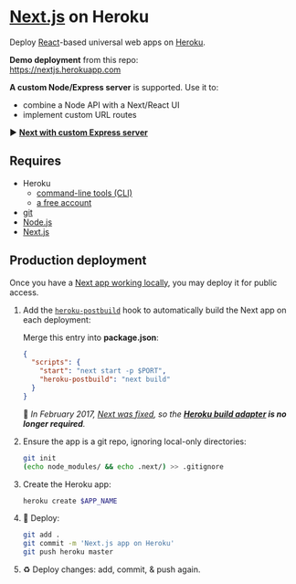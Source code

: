 #  [Next.js](https://zeit.co/blog/next2) on Heroku

Deploy [React](https://facebook.github.io/react/)-based universal web apps on [Heroku](https://www.heroku.com/home).

**Demo deployment** from this repo:  
https://nextjs.herokuapp.com

**A custom Node/Express server** is supported. Use it to:

* combine a Node API with a Next/React UI
* implement custom URL routes

▶️ **[Next with custom Express server](https://github.com/mars/heroku-nextjs-custom-server-express)**

## Requires

* Heroku
  * [command-line tools (CLI)](https://devcenter.heroku.com/articles/heroku-command-line)
  * [a free account](https://signup.heroku.com)
* [git](https://git-scm.com/book/en/v2/Getting-Started-Installing-Git)
* [Node.js](https://nodejs.org)
* [Next.js](https://github.com/zeit/next.js)

## Production deployment

Once you have a [Next app working locally](https://github.com/zeit/next.js#how-to-use), you may deploy it for public access.

1. Add the [`heroku-postbuild`](https://devcenter.heroku.com/articles/nodejs-support#heroku-specific-build-steps) hook to automatically build the Next app on each deployment:

   Merge this entry into **package.json**:

   ```json
   {
     "scripts": {
       "start": "next start -p $PORT",
       "heroku-postbuild": "next build"
     }
   }
   ```

   🌈 *In February 2017, [Next was fixed](https://github.com/zeit/next.js/pull/1164), so the **[Heroku build adapter](https://github.com/mars/heroku-nextjs-build/blob/master/bin/heroku-nextjs-build) is no longer required**.*
1. Ensure the app is a git repo, ignoring local-only directories:

   ```bash
   git init
   (echo node_modules/ && echo .next/) >> .gitignore
   ```
1. Create the Heroku app:

   ```bash
   heroku create $APP_NAME
   ```
1. 🚀 Deploy:

   ```bash
   git add .
   git commit -m 'Next.js app on Heroku'
   git push heroku master
   ```
1. ♻️ Deploy changes: add, commit, & push again.
